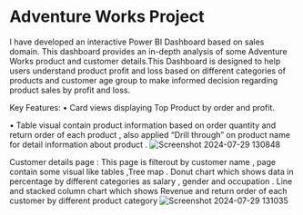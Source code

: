 # Adventure Works  Project
I have developed an interactive Power BI Dashboard based on sales domain. This dashboard provides an in-depth analysis of some Adventure Works product and customer details.This Dashboard is designed to help users understand product profit and loss based on different categories of products and customer age group to make informed decision regarding product sales by profit and loss.

Key Features:
  • Card views displaying Top Product by order and profit.

  • Table visual contain product information based on order quantity and return order of each product , also applied “Drill through” on product name for detail information about product .
 ![Screenshot 2024-07-29 130848](https://github.com/user-attachments/assets/b7f0dfb0-344f-4f71-ae48-c9f0ce5bccf4)


Customer details page : 
                        This page is filterout by customer name ,  page contain some visual like tables ,Tree map .
Donut chart which shows data in percentage by different categories as salary , gender and occupation .
Line and stacked column chart which shows Revenue and return order of each customer by different product category
![Screenshot 2024-07-29 131035](https://github.com/user-attachments/assets/6a1b8f92-0f56-4dd2-a582-c8611b5aeb0e)
